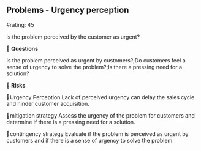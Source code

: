 

## Problems - Urgency perception

#rating: 45


is the problem perceived by the customer as urgent?

**💭 Questions**

Is the problem perceived as urgent by customers?;Do customers feel a sense of urgency to solve the problem?;Is there a pressing need for a solution?

**🚨 Risks**

🚨Urgency Perception
Lack of perceived urgency can delay the sales cycle and hinder customer acquisition.

🚨mitigation strategy
Assess the urgency of the problem for customers and determine if there is a pressing need for a solution.

🚨contingency strategy
Evaluate if the problem is perceived as urgent by customers and if there is a sense of urgency to solve the problem.




